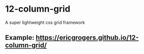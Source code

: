 # 12-column-grid

A super lightweight css grid framework


## Example: https://ericgrogers.github.io/12-column-grid/
